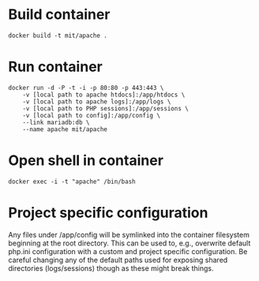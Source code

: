 # Build container #
```
docker build -t mit/apache .
```

# Run container #
```
docker run -d -P -t -i -p 80:80 -p 443:443 \
	-v [local path to apache htdocs]:/app/htdocs \
	-v [local path to apache logs]:/app/logs \
	-v [local path to PHP sessions]:/app/sessions \
	-v [local path to config]:/app/config \
	--link mariadb:db \
	--name apache mit/apache
```

# Open shell in container #
```
docker exec -i -t "apache" /bin/bash
```

# Project specific configuration #
Any files under /app/config will be symlinked into the container filesystem beginning at the root directory. This can be used to, e.g., overwrite default php.ini configuration with a custom and project specific configuration. Be careful changing any of the default paths used for exposing shared directories (logs/sessions) though as these might break things.